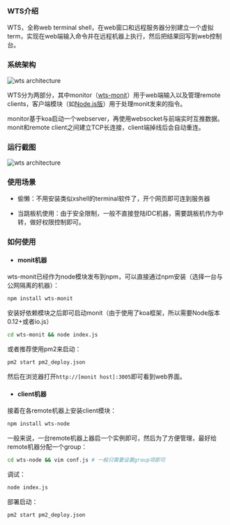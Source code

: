 ### WTS介绍

WTS，全称web terminal shell，在web窗口和远程服务器分别建立一个虚拟term，实现在web端输入命令并在远程机器上执行，然后把结果回写到web控制台。

### 系统架构

![wts architecture](https://raw.githubusercontent.com/chemdemo/wts-monit/master/images/architecture.png)

WTS分为两部分，其中monitor（[wts-monit](https://github.com/chemdemo/wts-monit)）用于web端输入以及管理remote clients，客户端模块（如[Node.js版](https://github.com/chemdemo/wts-node)）用于处理monit发来的指令。

monitor基于koa启动一个webserver，再使用websocket与前端实时互推数据。monit和remote client之间建立TCP长连接，client端掉线后会自动重连。

### 运行截图

![wts architecture](https://raw.githubusercontent.com/chemdemo/wts-monit/master/images/wts.png)


### 使用场景

- 偷懒：不用安装类似xshell的terminal软件了，开个网页即可连到服务器

- 当跳板机使用：由于安全限制，一般不直接登陆IDC机器，需要跳板机作为中转，做好权限控制即可。

### 如何使用

- #### monit机器

wts-monit已经作为node模块发布到npm，可以直接通过npm安装（选择一台与公网隔离的机器）：

``` bash
npm install wts-monit
```

安装好依赖模块之后即可启动monit（由于使用了koa框架，所以需要Node版本0.12+或者io.js）

``` bash
cd wts-monit && node index.js
```

或者推荐使用pm2来启动：

``` bash
pm2 start pm2_deploy.json
```


然后在浏览器打开`http://[monit host]:3005`即可看到web界面。

- #### client机器

接着在各remote机器上安装client模块：

``` bash
npm install wts-node
```

一般来说，一台remote机器上器启一个实例即可，然后为了方便管理，最好给remote机器分配一个group：

``` bash
cd wts-node && vim conf.js # 一般只需要设置group项即可
```

调试：

``` bash
node index.js
```

部署启动：

``` bash
pm2 start pm2_deploy.json
```
